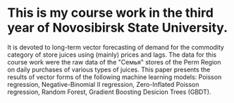 # This is my course work in the third year of Novosibirsk State University.
It is devoted to long-term vector forecasting of demand for the commodity category of store juices using (mainly) prices and lags.
The data for this course work were the raw data of the "Семья" stores of the Perm Region on daily purchases of various types of juices.
This paper presents the results of vector forms of the following machine learning models: Poisson regression, Negative-Binomial II regression, Zero-Inflated Poisson regression, Random Forest, Gradient Boosting Desicion Trees (GBDT).
